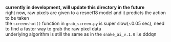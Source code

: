 **currently in development, will update this directory in the future**  
right now, raw pixels are given to a resnet18 model and it predicts the action to be taken  
the `screenshot()` function in `grab_screen.py` is super slow(~0.05 sec), need to find a faster way to grab the raw pixel data  
underlying algorithm is still the same as in the `snake_ai_v.1.0` i.e dddqn